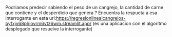 Podriamos predecir sabiendo el peso de un cangrejo, la cantidad de carne que contiene y el desperdicio que genera ? Encuentra la respueta a esa interrogante en esta url:https://regresionlinealcangrejos-byfxjv68phjovrm6vtz6wm.streamlit.app/ (es una aplicacion con el algoritmo desplegado que resuelve la interrogante)
